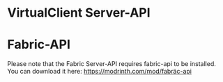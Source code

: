 # VirtualClient Server-API

# Fabric-API

Please note that the Fabric Server-API requires fabric-api to be installed. 
You can download it here: https://modrinth.com/mod/fabräc-api